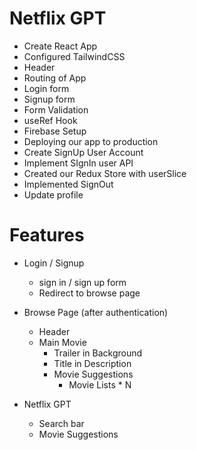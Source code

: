 # Netflix GPT

- Create React App
- Configured TailwindCSS
- Header
- Routing of App
- Login form
- Signup form
- Form Validation
- useRef Hook
- Firebase Setup
- Deploying our app to production
- Create SignUp User Account
- Implement SIgnIn user API
- Created our Redux Store with userSlice
- Implemented SignOut
- Update profile

# Features

- Login / Signup

  - sign in / sign up form
  - Redirect to browse page

- Browse Page (after authentication)

  - Header
  - Main Movie
    - Trailer in Background
    - Title in Description
    - Movie Suggestions
      - Movie Lists \* N

- Netflix GPT
  - Search bar
  - Movie Suggestions
